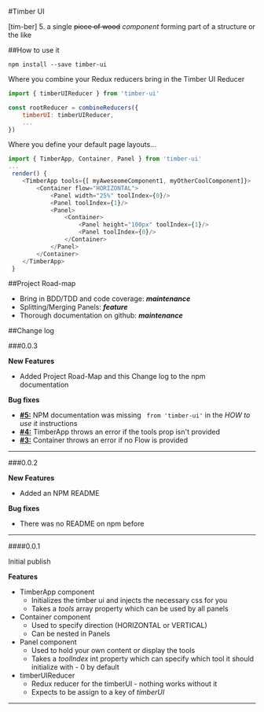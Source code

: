 #Timber UI

[tim-ber] 5. a single ~~piece of wood~~ _component_ forming part of a structure or the like

##How to use it

`npm install --save timber-ui`

Where you combine your Redux reducers bring in the Timber UI Reducer

```js
import { timberUIReducer } from 'timber-ui'

const rootReducer = combineReducers({
    timberUI: timberUIReducer,
    ...
})
```

Where you define your default page layouts...
```js
import { TimberApp, Container, Panel } from 'timber-ui'
...
 render() {
    <TimberApp tools={[ myAweseomeComponent1, myOtherCoolComponent]}>
        <Container flow="HORIZONTAL">
            <Panel width="25%" toolIndex={0}/>
            <Panel toolIndex={1}/>
            <Panel>
                <Container>
                    <Panel height="100px" toolIndex={1}/>
                    <Panel toolIndex={0}/>
                </Container>
            </Panel>
        </Container>
    </TimberApp>
 }
```

##Project Road-map

 - Bring in BDD/TDD and code coverage: **_maintenance_**
 - Splitting/Merging Panels: **_feature_**
 - Thorough documentation on github: **_maintenance_**

##Change log

###0.0.3

**New Features**
 - Added Project Road-Map and this Change log to the npm documentation

**Bug fixes**
 - [**#5:**](https://github.com/StJohn3D/timber-ui/issues/5) NPM documentation was missing ` from 'timber-ui'` in the _HOW to use it_ instructions
 - [**#4:**](https://github.com/StJohn3D/timber-ui/issues/4) TimberApp throws an error if the tools prop isn't provided
 - [**#3:**](https://github.com/StJohn3D/timber-ui/issues/3) Container throws an error if no Flow is provided
___
###0.0.2

**New Features**
 - Added an NPM README

**Bug fixes**
 - There was no README on npm before
___
####0.0.1

Initial publish

**Features**
 - TimberApp component
   - Initializes the timber ui and injects the necessary css for you
   - Takes a _tools_ array property which can be used by all panels
 - Container component
   - Used to specify direction (HORIZONTAL or VERTICAL)
   - Can be nested in Panels
 - Panel component
   - Used to hold your own content or display the tools
   - Takes a _toolIndex_ int property which can specify which tool it should initialize with - 0 by default
 - timberUIReducer
   - Redux reducer for the timberUI - nothing works without it
   - Expects to be assign to a key of _timberUI_
 ***